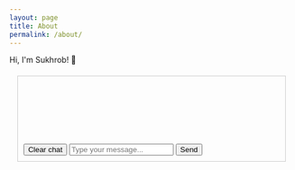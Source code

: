 ```yaml
---
layout: page
title: About
permalink: /about/
---
```


Hi, I'm Sukhrob! 👋

<div id="chat-container">
  <div id="chat-messages"></div>
  <button id="clear-button">Clear chat</button>
  <input type="text" id="user-input" placeholder="Type your message...">
  <button id="send-button">Send</button>
</div>

<script>
  const chatMessages = document.getElementById('chat-messages');
  const userInput = document.getElementById('user-input');
  const sendButton = document.getElementById('send-button');
  const clearButton = document.getElementById('clear-button');

  let messages = [];

  function addMessage(role, content) {
    const messageElement = document.createElement('div');
    messageElement.classList.add(role);
    messageElement.textContent = content;
    chatMessages.appendChild(messageElement);
  }

  async function sendMessage() {
    const userMessage = userInput.value;
    addMessage('user', userMessage);
    userInput.value = '';

    messages.push({role: "user", content: userMessage});

    const response = await fetch('https://ubiquitous-platypus-096596.netlify.app/.netlify/functions/langbase-proxy', {
      method: 'POST',
      headers: {
        'Content-Type': 'application/json'
      },
      body: JSON.stringify({ messages: messages })
    });

    const data = await response.json();
    const assistantMessage = data.completion;

    messages.push({role: "assistant", content: assistantMessage});
    addMessage('assistant', assistantMessage);
  }

  sendButton.addEventListener('click', sendMessage);
  userInput.addEventListener('keydown', (event) => {
    if (event.key === 'Enter') {
      sendMessage();
    }
  });

  clearButton.addEventListener('click', () => {
    messages = [];
    while (chatMessages.firstChild) {
      chatMessages.removeChild(chatMessages.firstChild);
    }
  });
</script>

<style>
  #chat-container {
    border: 1px solid #ccc;
    padding: 10px;
    width: 90%;
    margin: 20px auto;
  }

  #chat-messages {
    min-height: 100px;
    margin-bottom: 10px;
  }

  .user {
    text-align: right;
    color: blue;
  }

  .assistant {
    text-align: left;
    color: green;
  }
</style>